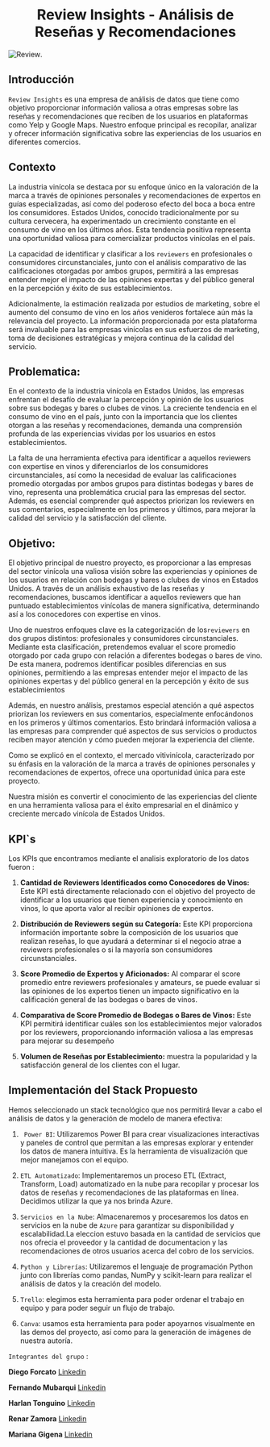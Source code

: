 <h1 align='center'>
 <b>Review Insights - Análisis de Reseñas y Recomendaciones</b>
</h1>


![Review](https://github.com/mariangigena/proyectogrupal/blob/main/imagenes/Banner%20de%20LinkedIn%20Sencillo%20Tecnolog%C3%ADa.png).

## **Introducción**

`Review Insights` es una empresa de análisis de datos que tiene como objetivo proporcionar información valiosa a otras empresas sobre las reseñas y recomendaciones que reciben de los usuarios en plataformas como Yelp y Google Maps. Nuestro enfoque principal es recopilar, analizar y ofrecer información significativa sobre las experiencias de los usuarios en diferentes comercios.

## **Contexto**

La industria vinícola se destaca por su enfoque único en la valoración de la marca a través de opiniones personales y recomendaciones de expertos en guías especializadas, así como del poderoso efecto del boca a boca entre los consumidores. Estados Unidos, conocido tradicionalmente por su cultura cervecera, ha experimentado un crecimiento constante en el consumo de vino en los últimos años. Esta tendencia positiva representa una oportunidad valiosa para comercializar productos vinícolas en el país.

La capacidad de identificar y clasificar a los `reviewers` en profesionales o consumidores circunstanciales, junto con el análisis comparativo de las calificaciones otorgadas por ambos grupos, permitirá a las empresas entender mejor el impacto de las opiniones expertas y del público general en la percepción y éxito de sus establecimientos.

Adicionalmente, la estimación realizada por estudios de marketing, sobre el aumento del consumo de vino en los años venideros fortalece aún más la relevancia del proyecto. La información proporcionada por esta plataforma será invaluable para las empresas vinícolas en sus esfuerzos de marketing, toma de decisiones estratégicas y mejora continua de la calidad del servicio.

## **Problematica**:

En el contexto de la industria vinícola en Estados Unidos, las empresas enfrentan el desafío de evaluar la percepción y opinión de los usuarios sobre sus bodegas y bares o clubes de vinos. La creciente tendencia en el consumo de vino en el país, junto con la importancia que los clientes otorgan a las reseñas y recomendaciones, demanda una comprensión profunda de las experiencias vividas por los usuarios en estos establecimientos.

La falta de una herramienta efectiva para identificar a aquellos reviewers con expertise en vinos y diferenciarlos de los consumidores circunstanciales, así como la necesidad de evaluar las calificaciones promedio otorgadas por ambos grupos para distintas bodegas y bares de vino, representa una problemática crucial para las empresas del sector. Además, es esencial comprender qué aspectos priorizan los reviewers en sus comentarios, especialmente en los primeros y últimos, para mejorar la calidad del servicio y la satisfacción del cliente.



## **Objetivo**:

El objetivo principal de nuestro proyecto, es proporcionar a las empresas del sector vinícola una valiosa visión sobre las experiencias y opiniones de los usuarios en relación con bodegas y bares o clubes de vinos en Estados Unidos. A través de un análisis exhaustivo de las reseñas y recomendaciones, buscamos identificar a aquellos reviewers que han puntuado establecimientos vinícolas de manera significativa, determinando así a los conocedores con expertise en vinos.

Uno de nuestros enfoques clave es la categorización de los`reviewers` en dos grupos distintos: profesionales y consumidores circunstanciales. Mediante esta clasificación, pretendemos evaluar el score promedio otorgado por cada grupo con relación a diferentes bodegas o bares de vino. De esta manera, podremos identificar posibles diferencias en sus opiniones, permitiendo a las empresas entender mejor el impacto de las opiniones expertas y del público general en la percepción y éxito de sus establecimientos
 

Además, en nuestro análisis, prestamos especial atención a qué aspectos priorizan los reviewers en sus comentarios, especialmente enfocándonos en los primeros y últimos comentarios. Esto brindará información valiosa a las empresas para comprender qué aspectos de sus servicios o productos reciben mayor atención y cómo pueden mejorar la experiencia del cliente.

Como se explicó en el contexto, el mercado vitivinícola, caracterizado por su énfasis en la valoración de la marca a través de opiniones personales y recomendaciones de expertos, ofrece una oportunidad única para este proyecto.

Nuestra misión es convertir el conocimiento de las experiencias del cliente en una herramienta valiosa para el éxito empresarial en el dinámico y creciente mercado vinícola de Estados Unidos.


## **KPI`s**

Los KPIs que encontramos mediante el analisis exploratorio de los datos fueron :

1. **Cantidad de Reviewers Identificados como Conocedores de Vinos:** Este KPI está directamente relacionado con el objetivo del proyecto de identificar a los usuarios que tienen experiencia y conocimiento en vinos, lo que aporta valor al recibir opiniones de expertos.

2. **Distribución de Reviewers según su Categoría:** Este KPI proporciona información importante sobre la composición de los usuarios que realizan reseñas, lo que ayudará a determinar si el negocio atrae a reviewers profesionales o si la mayoría son consumidores circunstanciales.

3. **Score Promedio de Expertos y Aficionados:** Al comparar el score promedio entre reviewers profesionales y amateurs, se puede evaluar si las opiniones de los expertos tienen un impacto significativo en la calificación general de las bodegas o bares de vinos.

4. **Comparativa de Score Promedio de Bodegas o Bares de Vinos:** Este KPI permitirá identificar cuáles son los establecimientos mejor valorados por los reviewers, proporcionando información valiosa a las empresas para mejorar su desempeño

5. **Volumen de Reseñas por Establecimiento:** muestra la popularidad y la satisfacción general de los clientes con el lugar.


## **Implementación del Stack Propuesto**

Hemos seleccionado un stack tecnológico que nos permitirá llevar a cabo el análisis de datos y la generación de modelo de manera efectiva:

1. ` Power BI`: Utilizaremos Power BI para crear visualizaciones interactivas y paneles de control que permitan a las empresas explorar y entender los datos de manera intuitiva. Es la  herramienta de visualización que mejor manejamos con el equipo.

2. `ETL Automatizado`: Implementaremos un proceso ETL (Extract, Transform, Load) automatizado en la nube para recopilar y procesar los datos de reseñas y recomendaciones de las plataformas en línea. Decidimos utilizar la que ya nos brinda Azure.

3. `Servicios en la Nube`: Almacenaremos y procesaremos los datos en servicios en la nube de `Azure` para garantizar su disponibilidad y escalabilidad.La eleccion estuvo basada en la cantidad de servicios que nos ofrecia el proveedor y la cantidad de documentacion y las recomendaciones de otros usuarios acerca del cobro de los servicios.

4. `Python y Librerías`: Utilizaremos el lenguaje de programación Python junto con librerías como pandas, NumPy y scikit-learn para realizar el análisis de datos y la creación del modelo. 

5. `Trello`: elegimos esta herramienta para poder ordenar el trabajo en equipo y para poder seguir un flujo de trabajo.

5. `Canva`: usamos esta herramienta para poder apoyarnos visualmente en las demos del proyecto, así como para la generación de imágenes de nuestra autoría.






`Integrantes del grupo` :

**Diego Forcato** [Linkedin](https://www.linkedin.com/in/diegoforcato)

**Fernando Mubarqui** [Linkedin](https://www.linkedin.com/in/fernando-mubarqui-540136106/)

**Harlan Tonguino** [Linkedin](https://www.linkedin.com/in/harlan-37048a174/)

**Renar Zamora** [Linkedin](https://www.linkedin.com/in/renar-arnoldo-zamora-54bb9024/)

**Mariana Gigena** [Linkedin](https://www.linkedin.com/in/mariana-gigena/)


